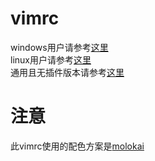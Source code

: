 # vimrc
windows用户请参考[这里](https://github.com/iTruth/vimrc/tree/master/windows)\
linux用户请参考[这里](https://github.com/iTruth/vimrc/tree/master/linux)\
通用且无插件版本请参考[这里](https://github.com/iTruth/vimrc/tree/master/General)

# 注意
此vimrc使用的配色方案是[molokai](https://github.com/iTruth/molokai)
